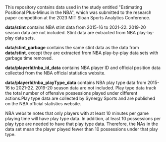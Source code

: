 This repository contains data used in the study entitled "Estimating Positional Plus-Minus in the NBA", which was submitted to the research paper competition at the 2023 MIT Sloan Sports Analytics Conference.

**data/stint** contains NBA stint data from 2015-16 to 2021-22. 2019-20 season data are not included. Stint data are extracted from NBA play-by-play data sets.

**data/stint_garbage** contains the same stint data as the data from **data/stint**, except they are extracted from NBA play-by-play data sets with garbage time removed.

**data/playerId/nba_id_data** contains NBA player ID and official position data collected from the NBA official statistics website.

**data/playerId/nba_playType_data** contains NBA play type data from 2015-16 to 2021-22. 2019-20 season data are not included. Play type data track the total number of offensive possessions played under different actions.Play type data are collected by Synergy Sports and are published on the NBA official statistics website.

NBA website notes that only players with at least 10 minutes per game playing time will have play type data. In addition, at least 10 possessions per play type are needed to have that play type data. Therefore, the NAs in the data set mean the player played fewer than 10 possessions under that play type.




